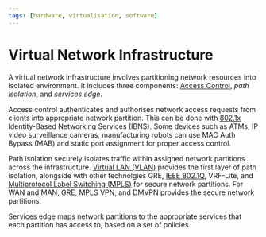 ```yaml
---
tags: [hardware, virtualisation, software]
---
```


# Virtual Network Infrastructure

A virtual network infrastructure involves partitioning network resources into
isolated environment. It includes three components: [Access Control](202210022203.md),
*path isolation*, and *services edge*.

Access control authenticates and authorises network access requests from clients
into appropriate network partition. This can be done with
[802.1x](202303082056.md) Identity-Based Networking Services (IBNS). Some
devices such as ATMs, IP video surveillance cameras, manufacturing robots can
use MAC Auth Bypass (MAB) and static port assignment for proper access control.

Path isolation securely isolates traffic within assigned network partitions
across the infrastructure. [Virtual LAN (VLAN)](202207061741.md) provides the
first layer of path isolation, alongside with other technolgies GRE, [IEEE 802.1Q](202212251358.md),
VRF-Lite, and [Multiprotocol Label Switching (MPLS)](202207150852.md) for secure
network partitions. For WAN and MAN, GRE, MPLS VPN, and DMVPN provides the
secure network partitions.

Services edge maps network partitions to the appropriate services that each
partition has access to, based on a set of policies.

